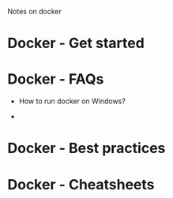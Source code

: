 
Notes on docker

# Docker - Get started


# Docker - FAQs
- How to run docker on Windows?

- 


# Docker - Best practices


# Docker - Cheatsheets



